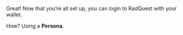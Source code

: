 Great! Now that you’re all set up, you can login to RadQuest with your wallet.

How? Using a **Persona**.
